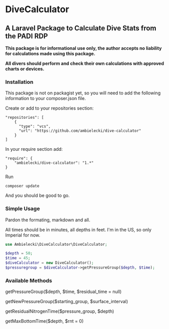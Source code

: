 # DiveCalculator

## A Laravel Package to Calculate Dive Stats from the PADI RDP

**This package is for informational use only, the author accepts no liability for calculations
made using this package.**

**All divers should perform and check their own calculations with approved charts or devices.**

### Installation
This package is not on packagist yet, so you will need to add the following information to your composer.json file.

Create or add to your repositories section:
```
"repositories": [
    {
      "type": "vcs",
      "url": "https://github.com/ambielecki/dive-calculator"
    }
]
```
In your require section add:
```
"require": {
    "ambielecki/dive-calculator": "1.*"
}
```

Run
```
composer update
```
And you should be good to go.

### Simple Usage
Pardon the formating, markdown and all.

All times should be in minutes, all depths in feet.  I'm in the US, so only Imperial for now.
```php
use Ambielecki\DiveCalculator\DiveCalculator;

$depth = 50;
$time = 45;
$diveCalculator = new DiveCalculator();
$pressuregroup = $diveCalculator->getPressureGroup($depth, $time);

```

### Available Methods
getPressureGroup($depth, $time, $residual_time = null)

getNewPressureGroup($starting_group, $surface_interval)

getResidualNitrogenTime($pressure_group, $depth)

getMaxBottomTime($depth, $rnt = 0)
